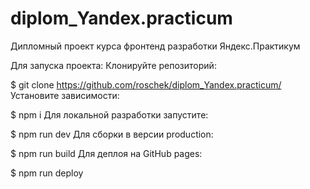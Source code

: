 # diplom_Yandex.practicum
Дипломный проект курса фронтенд разработки Яндекс.Практикум

Для запуска проекта:
Клонируйте репозиторий:

$ git clone https://github.com/roschek/diplom_Yandex.practicum/
Установите зависимости:

$ npm i
Для локальной разработки запустите:

$ npm run dev
Для сборки в версии production:

$ npm run build
Для деплоя на GitHub pages:

$ npm run deploy

